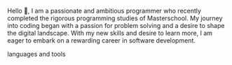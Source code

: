 Hello 👋, I am a passionate and ambitious programmer who recently completed the rigorous programming studies of Masterschool. My journey into coding began with a passion for problem solving and a desire to shape the digital landscape. With my new skills and desire to learn more, I am eager to embark on a rewarding career in software development.

languages and tools
